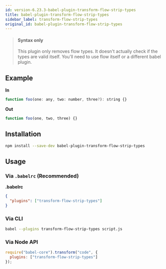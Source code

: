 ```yaml
---
id: version-6.23.3-babel-plugin-transform-flow-strip-types
title: babel-plugin-transform-flow-strip-types
sidebar_label: transform-flow-strip-types
original_id: babel-plugin-transform-flow-strip-types
---
```


> #### Syntax only
> 
> This plugin only removes flow types. It doesn't actually check if the types are valid itself. You'll need to use flow itself or a different babel plugin.

## Example

**In**

```javascript
function foo(one: any, two: number, three?): string {}
```

**Out**

```javascript
function foo(one, two, three) {}
```

## Installation

```sh
npm install --save-dev babel-plugin-transform-flow-strip-types
```

## Usage

### Via `.babelrc` (Recommended)

**.babelrc**

```json
{
  "plugins": ["transform-flow-strip-types"]
}
```

### Via CLI

```sh
babel --plugins transform-flow-strip-types script.js
```

### Via Node API

```javascript
require("babel-core").transform("code", {
  plugins: ["transform-flow-strip-types"]
});
```

